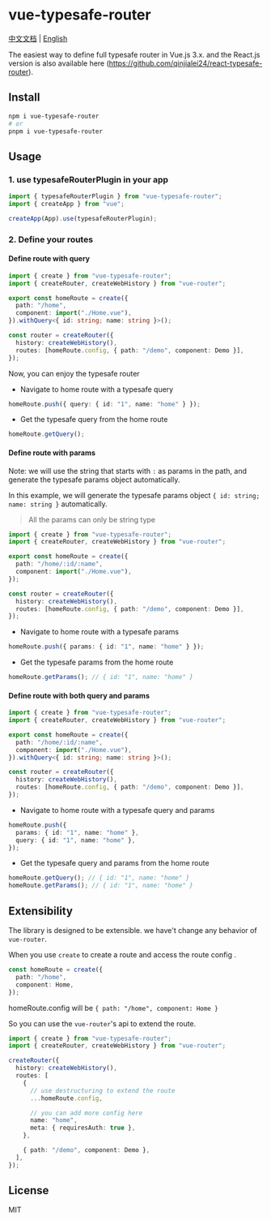 # vue-typesafe-router

[中文文档](./README.zh-CN.md) | [English](./README.md)

The easiest way to define full typesafe router in Vue.js 3.x. and the React.js version is also available here (https://github.com/qinjialei24/react-typesafe-router).

## Install

```bash
npm i vue-typesafe-router
# or
pnpm i vue-typesafe-router
```

## Usage

### 1. use typesafeRouterPlugin in your app

```ts
import { typesafeRouterPlugin } from "vue-typesafe-router";
import { createApp } from "vue";

createApp(App).use(typesafeRouterPlugin);
```

### 2. Define your routes

#### Define route with query

```ts
import { create } from "vue-typesafe-router";
import { createRouter, createWebHistory } from "vue-router";

export const homeRoute = create({
  path: "/home",
  component: import("./Home.vue"),
}).withQuery<{ id: string; name: string }>();

const router = createRouter({
  history: createWebHistory(),
  routes: [homeRoute.config, { path: "/demo", component: Demo }],
});
```

Now, you can enjoy the typesafe router

- Navigate to home route with a typesafe query

```ts
homeRoute.push({ query: { id: "1", name: "home" } });
```

- Get the typesafe query from the home route

```ts
homeRoute.getQuery();
```

#### Define route with params

Note: we will use the string that starts with `:` as params in the path, and generate the typesafe params object automatically.

In this example, we will generate the typesafe params object `{ id: string; name: string }` automatically.

> All the params can only be string type

```ts
import { create } from "vue-typesafe-router";
import { createRouter, createWebHistory } from "vue-router";

export const homeRoute = create({
  path: "/home/:id/:name",
  component: import("./Home.vue"),
});

const router = createRouter({
  history: createWebHistory(),
  routes: [homeRoute.config, { path: "/demo", component: Demo }],
});
```

- Navigate to home route with a typesafe params

```ts
homeRoute.push({ params: { id: "1", name: "home" } });
```

- Get the typesafe params from the home route

```ts
homeRoute.getParams(); // { id: "1", name: "home" }
```

#### Define route with both query and params

```ts
import { create } from "vue-typesafe-router";
import { createRouter, createWebHistory } from "vue-router";

export const homeRoute = create({
  path: "/home/:id/:name",
  component: import("./Home.vue"),
}).withQuery<{ id: string; name: string }>();

const router = createRouter({
  history: createWebHistory(),
  routes: [homeRoute.config, { path: "/demo", component: Demo }],
});
```

- Navigate to home route with a typesafe query and params

```ts
homeRoute.push({
  params: { id: "1", name: "home" },
  query: { id: "1", name: "home" },
});
```

- Get the typesafe query and params from the home route

```ts
homeRoute.getQuery(); // { id: "1", name: "home" }
homeRoute.getParams(); // { id: "1", name: "home" }
```

## Extensibility

The library is designed to be extensible. we have't change any behavior of `vue-router`.

When you use `create` to create a route and access the route config .

```ts
const homeRoute = create({
  path: "/home",
  component: Home,
});
```

homeRoute.config will be `{ path: "/home", component: Home }`

So you can use the `vue-router`'s api to extend the route.

```ts
import { create } from "vue-typesafe-router";
import { createRouter, createWebHistory } from "vue-router";

createRouter({
  history: createWebHistory(),
  routes: [
    {
      // use destructuring to extend the route
      ...homeRoute.config,

      // you can add more config here
      name: "home",
      meta: { requiresAuth: true },
    },

    { path: "/demo", component: Demo },
  ],
});
```

## License

MIT
